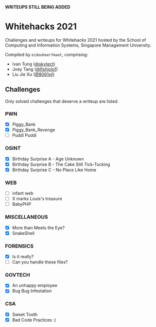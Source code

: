 **WRITEUPS STILL BEING ADDED**

# Whitehacks 2021

Challenges and writeups for Whitehacks 2021 hosted by the School of Computing and Information Systems, Singapore Management University.

Compiled by `eidooheerfmaet`, comprising:
- Ivan Tung ([@skytect](https://github.com/skytect))
- Joey Tang ([@fishjojo1](https://github.com/fishjojo1))
- Liu Jie Xu ([@8061xjl](https://github.com/8061xjl))

## Challenges

Only solved challenges that deserve a writeup are listed.

### PWN
- [X] Piggy_Bank
- [X] Piggy_Bank_Revenge
- [ ] Puddi Puddi

### OSINT
- [X] Birthday Surprise A - Age Unknown
- [X] Birthday Surprise B - The Cake Still Tick-Tocking
- [X] Birthday Surprise C - No Place Like Home

### WEB
- [ ] infant web
- [ ] X marks Louis's treasure
- [ ] BabyPHP

### MISCELLANEOUS
- [X] More than Meets the Eye?
- [X] SnakeShell

### FORENSICS
- [X] Is it really?
- [ ] Can you handle these files?

### GOVTECH
- [X] An unhappy employee
- [X] Bug Bug Infestation

### CSA
- [X] Sweet Tooth
- [X] Bad Code Practices :(
